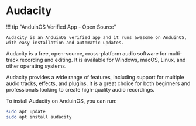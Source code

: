 # Audacity

!!! tip "AnduinOS Verified App - Open Source"

    Audacity is an AnduinOS verified app and it runs awesome on AnduinOS, with easy installation and automatic updates.

Audacity is a free, open-source, cross-platform audio software for multi-track recording and editing. It is available for Windows, macOS, Linux, and other operating systems.

Audacity provides a wide range of features, including support for multiple audio tracks, effects, and plugins. It is a great choice for both beginners and professionals looking to create high-quality audio recordings.

To install Audacity on AnduinOS, you can run:

```bash
sudo apt update
sudo apt install audacity
```
